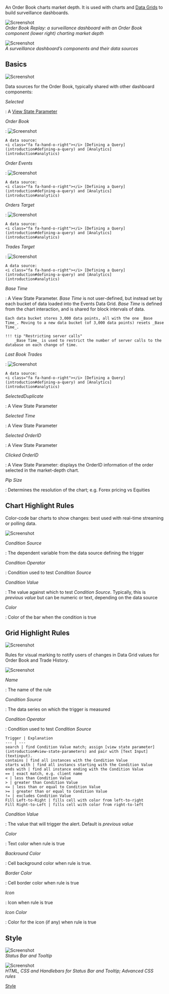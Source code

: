 An Order Book charts market depth. It is used with charts and [Data Grids](datagrid) to build surveillance dashboards.

![Screenshot](img/obrdemo.jpg)  
_Order Book Replay: a surveillance dashboard with an Order Book component (lower right) charting market depth_


![Screenshot](img/orderbookreplayhtmllight.jpg)  
_A surveillance dashboard’s components and their data sources_



## Basics

![Screenshot](img/orderbookmenu.jpg)

Data sources for the Order Book, typically shared with other dashboard components:


_Selected_

: A [View State Parameter](introduction#view-state-parameters)


_Order Book_

: ![Screenshot](img/orderbookdatasource.jpg)
 
    A data source: 
    <i class="fa fa-hand-o-right"></i> [Defining a Query](introduction#defining-a-query) and [Analytics](introduction#analytics)


_Order Events_

: ![Screenshot](img/ordereventsdatasource.jpg)

    A data source: 
    <i class="fa fa-hand-o-right"></i> [Defining a Query](introduction#defining-a-query) and [Analytics](introduction#analytics)


_Orders Target_

: ![Screenshot](img/orderstargetdatasource.jpg)

    A data source: 
    <i class="fa fa-hand-o-right"></i> [Defining a Query](introduction#defining-a-query) and [Analytics](introduction#analytics)


_Trades Target_

: ![Screenshot](img/tradestargetdatasource.jpg)

    A data source: 
    <i class="fa fa-hand-o-right"></i> [Defining a Query](introduction#defining-a-query) and [Analytics](introduction#analytics)


_Base Time_

: A View State Parameter. _Base Time_ is not user-defined, but instead set by each bucket of data loaded into the Events Data Grid.  _Base Time_ is defined from the chart interaction, and is shared for block intervals of data.  
 
    Each data bucket stores 3,000 data points, all with the one _Base Time_. Moving to a new data bucket (of 3,000 data points) resets _Base Time_. 

    !!! tip "Restricting server calls"
        _Base Time_ is used to restrict the number of server calls to the database on each change of time.


_Last Book Trades_

: ![Screenshot](img/lastbooktradesdatasource.jpg)

    A data source: 
    <i class="fa fa-hand-o-right"></i> [Defining a Query](introduction#defining-a-query) and [Analytics](introduction#analytics)


_SelectedDuplicate_

: A View State Parameter


_Selected Time_

: A View State Parameter


_Selected OrderID_

: A View State Parameter


_Clicked OrderID_

: A View State Parameter: displays the OrderID information of the order selected in the market-depth chart. 


_Pip Size_

: Determines the resolution of the chart; e.g. Forex pricing vs Equities


## Chart Highlight Rules

Color-code bar charts to show changes: best used with real-time streaming or polling data. 

![Screenshot](img/highlightrulebar.jpg)


_Condition Source_

: The dependent variable from the data source defining the trigger


_Condition Operator_

: Condition used to test _Condition Source_


_Condition Value_

: The value against which to test _Condition Source_. Typically, this is _previous value_ but can be numeric or text, depending on the data source


_Color_

: Color of the bar when the condition is true 


## Grid Highlight Rules

![Screenshot](img/samplehighlightrules.jpg)

Rules for visual marking to notify users of changes in Data Grid values for Order Book and Trade History. 

![Screenshot](img/highlightrule.jpg)


_Name_

: The name of the rule


_Condition Source_

: The data series on which the trigger is measured


_Condition Operator_

: Condition used to test _Condition Source_

    Trigger | Explanation
    --- | ---
    search | find Condition Value match; assign [view state parameter](introduction#view-state-parameters) and pair with [Text Input](textinput). 
    contains | find all instances with the Condition Value
    starts with | find all instancs starting with the Condition Value
    ends with | find all instance ending with the Condition Value
    == | exact match, e.g. client name
    < | less than Condition Value
    > | greater than Condition Value
    <= | less than or equal to Condition Value
    >= | greater than or equal to Condition Value
    != | excludes Condition Value
    Fill Left-to-Right | fills cell with color from left-to-right
    Fill Right-to-Left | fills cell with color from right-to-left


_Condition Value_

: The value that will trigger the alert.  Default is _previous value_


_Color_

: Text color when rule is true


_Backround Color_

: Cell background color when rule is true. 


_Border Color_

: Cell border color when rule is true


_Icon_

: Icon when rule is true


_Icon Color_

: Color for the icon (if any) when rule is true


## Style

![Screenshot](img/styleexamplehtmllight.jpg)  
_Status Bar and Tooltip_

![Screenshot](img/orderbookcss.jpg)  
_HTML, CSS and Handlebars for Status Bar and Tooltip; Advanced CSS rules_


<i class="fa fa-hand-o-right"></i> [Style](style)
